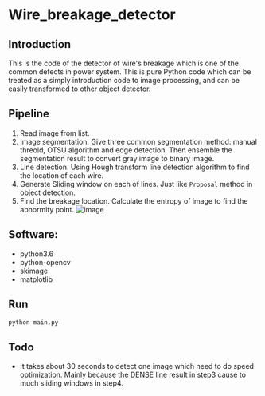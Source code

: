 # Wire_breakage_detector

## Introduction
This is the  code of the detector of wire's breakage which is one of the common defects in power system. This is pure Python code which can be treated as a simply introduction code to image processing, and can be easily transformed to other object detector.

## Pipeline
1. Read image from list.
2. Image segmentation. Give three common segmentation method: manual threold, OTSU algorithm and edge detection. Then ensemble the segmentation result to convert gray image to binary image.
3. Line detection. Using Hough transform line detection algorithm to find the location of each wire.
4. Generate Sliding window on each of lines. Just like `Proposal` method in object detection. 
5. Find the breakage location. Calculate the entropy of image to find the abnormity point. 
![image](http://github.com/gd2016229035/Wire_breakage_detector/raw/master/Figure_1.png)

## Software:
- python3.6
- python-opencv
- skimage
- matplotlib

## Run
`python main.py`

## Todo
- It takes about 30 seconds to detect one image which need to do speed optimization. Mainly because the DENSE line result in step3 cause to much sliding windows in step4.
